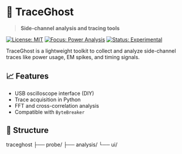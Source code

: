 # 👻 TraceGhost
> **Side-channel analysis and tracing tools**

[![License: MIT](https://img.shields.io/badge/license-MIT-blue.svg)]()
[![Focus: Power Analysis](https://img.shields.io/badge/focus-power%20%7C%20timing%20analysis-purple.svg)]()
[![Status: Experimental](https://img.shields.io/badge/status-experimental-orange.svg)]()

TraceGhost is a lightweight toolkit to collect and analyze side-channel traces like power usage, EM spikes, and timing signals.

## 📈 Features
- USB oscilloscope interface (DIY)
- Trace acquisition in Python
- FFT and cross-correlation analysis
- Compatible with `ByteBreaker`

## 📁 Structure
traceghost
 ├── probe/
 ├── analysis/
 └── ui/

